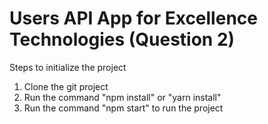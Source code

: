 # Users API App for Excellence Technologies (Question 2)


Steps to initialize the project
1. Clone the git project
2. Run the command "npm install" or "yarn install"
3. Run the command "npm start" to run the project
